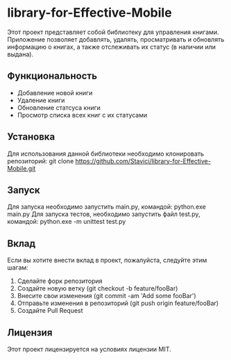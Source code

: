 # library-for-Effective-Mobile
Этот проект представляет собой библиотеку для управления книгами. Приложение позволяет добавлять, удалять, просматривать и обновлять информацию о книгах, а также отслеживать их статус (в наличии или выдана).

## Функциональность
- Добавление новой книги
- Удаление книги
- Обновление статсуса книги
- Просмотр списка всех книг с их статусами

## Установка
Для использования данной библиотеки необходимо клонировать репозиторий:
git clone https://github.com/Stavici/library-for-Effective-Mobile.git

## Запуск
Для запуска необходимо запустить main.py, командой:
python.exe main.py
Для запуска тестов, необходимо запустить файл test.py, командой:
python.exe -m unittest test.py

## Вклад
Если вы хотите внести вклад в проект, пожалуйста, следуйте этим шагам:
1. Сделайте форк репозитория
2. Создайте новую ветку (git checkout -b feature/fooBar)
3. Внесите свои изменения (git commit -am 'Add some fooBar')
4. Отправьте изменения в репозиторий (git push origin feature/fooBar)
5. Создайте Pull Request

## Лицензия
Этот проект лицензируется на условиях лицензии MIT.
